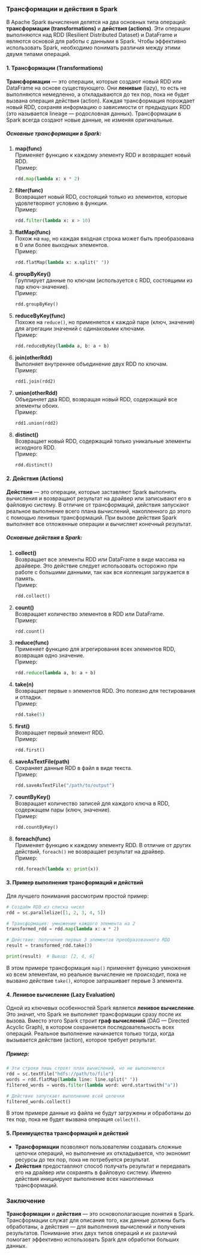 ### Трансформации и действия в Spark

В Apache Spark вычисления делятся на два основных типа операций: **трансформации (transformations)** и **действия (actions)**. Эти операции выполняются над RDD (Resilient Distributed Dataset) и DataFrame и являются основой для работы с данными в Spark. Чтобы эффективно использовать Spark, необходимо понимать различия между этими двумя типами операций.

#### 1. **Трансформации (Transformations)**

**Трансформации** — это операции, которые создают новый RDD или DataFrame на основе существующего. Они **ленивые** (lazy), то есть не выполняются немедленно, а откладываются до тех пор, пока не будет вызвана операция действия (action). Каждая трансформация порождает новый RDD, сохраняя информацию о зависимости от предыдущих RDD (это называется lineage — родословная данных). Трансформации в Spark всегда создают новые данные, не изменяя оригинальные.

##### Основные трансформации в Spark:

1. **map(func)**  
   Применяет функцию к каждому элементу RDD и возвращает новый RDD.  
   Пример:
   ```python
   rdd.map(lambda x: x * 2)
   ```

2. **filter(func)**  
   Возвращает новый RDD, состоящий только из элементов, которые удовлетворяют условию в функции.  
   Пример:
   ```python
   rdd.filter(lambda x: x > 10)
   ```

3. **flatMap(func)**  
   Похож на `map`, но каждая входная строка может быть преобразована в 0 или более выходных элементов.  
   Пример:
   ```python
   rdd.flatMap(lambda x: x.split(" "))
   ```

4. **groupByKey()**  
   Группирует данные по ключам (используется с RDD, состоящими из пар ключ-значение).  
   Пример:
   ```python
   rdd.groupByKey()
   ```

5. **reduceByKey(func)**  
   Похоже на `reduce()`, но применяется к каждой паре (ключ, значения) для агрегации значений с одинаковыми ключами.  
   Пример:
   ```python
   rdd.reduceByKey(lambda a, b: a + b)
   ```

6. **join(otherRdd)**  
   Выполняет внутреннее объединение двух RDD по ключам.  
   Пример:
   ```python
   rdd1.join(rdd2)
   ```

7. **union(otherRdd)**  
   Объединяет два RDD, возвращая новый RDD, содержащий все элементы обоих.  
   Пример:
   ```python
   rdd1.union(rdd2)
   ```

8. **distinct()**  
   Возвращает новый RDD, содержащий только уникальные элементы исходного RDD.  
   Пример:
   ```python
   rdd.distinct()
   ```

#### 2. **Действия (Actions)**

**Действия** — это операции, которые заставляют Spark выполнять вычисления и возвращают результат на драйвер или записывают его в файловую систему. В отличие от трансформаций, действия запускают реальное выполнение всего плана вычислений, накопленного до этого с помощью ленивых трансформаций. При вызове действия Spark выполняет все отложенные операции и вычисляет конечный результат.

##### Основные действия в Spark:

1. **collect()**  
   Возвращает все элементы RDD или DataFrame в виде массива на драйвере. Это действие следует использовать осторожно при работе с большими данными, так как вся коллекция загружается в память.  
   Пример:
   ```python
   rdd.collect()
   ```

2. **count()**  
   Возвращает количество элементов в RDD или DataFrame.  
   Пример:
   ```python
   rdd.count()
   ```

3. **reduce(func)**  
   Применяет функцию для агрегирования всех элементов RDD, возвращая одно значение.  
   Пример:
   ```python
   rdd.reduce(lambda a, b: a + b)
   ```

4. **take(n)**  
   Возвращает первые `n` элементов RDD. Это полезно для тестирования и отладки.  
   Пример:
   ```python
   rdd.take(5)
   ```

5. **first()**  
   Возвращает первый элемент RDD.  
   Пример:
   ```python
   rdd.first()
   ```

6. **saveAsTextFile(path)**  
   Сохраняет данные RDD в файл в виде текста.  
   Пример:
   ```python
   rdd.saveAsTextFile("/path/to/output")
   ```

7. **countByKey()**  
   Возвращает количество записей для каждого ключа в RDD, содержащем пары (ключ, значение).  
   Пример:
   ```python
   rdd.countByKey()
   ```

8. **foreach(func)**  
   Применяет функцию к каждому элементу RDD. В отличие от других действий, `foreach()` не возвращает результат на драйвер.  
   Пример:
   ```python
   rdd.foreach(lambda x: print(x))
   ```

#### 3. **Пример выполнения трансформаций и действий**

Для лучшего понимания рассмотрим простой пример:

```python
# Создаём RDD из списка чисел
rdd = sc.parallelize([1, 2, 3, 4, 5])

# Трансформация: умножение каждого элемента на 2
transformed_rdd = rdd.map(lambda x: x * 2)

# Действие: получение первых 3 элементов преобразованного RDD
result = transformed_rdd.take(3)

print(result)  # Вывод: [2, 4, 6]
```

В этом примере трансформация `map()` применяет функцию умножения ко всем элементам, но реальное вычисление не происходит, пока не вызвано действие `take()`, которое запрашивает первые 3 элемента.

#### 4. **Ленивое вычисление (Lazy Evaluation)**

Одной из ключевых особенностей Spark является **ленивое вычисление**. Это значит, что Spark не выполняет трансформации сразу после их вызова. Вместо этого Spark строит **граф вычислений** (DAG — Directed Acyclic Graph), в котором сохраняется последовательность всех операций. Реальное выполнение начинается только тогда, когда вызывается действие (action), которое требует результат.

##### Пример:
```python
# Эти строки лишь строят план вычислений, но не выполняются
rdd = sc.textFile("hdfs://path/to/file")
words = rdd.flatMap(lambda line: line.split(" "))
filtered_words = words.filter(lambda word: word.startswith("a"))

# Действие запускает выполнение всей цепочки
filtered_words.collect()
```

В этом примере данные из файла не будут загружены и обработаны до тех пор, пока не будет вызвана операция `collect()`.

#### 5. **Преимущества трансформаций и действий**

- **Трансформации** позволяют пользователям создавать сложные цепочки операций, но выполнение их откладывается, что экономит ресурсы до тех пор, пока не потребуется результат.
- **Действия** предоставляют способ получать результат и передавать его на драйвер или сохранять в файловую систему. Именно действия инициируют выполнение всех накопленных трансформаций.

### Заключение

**Трансформации** и **действия** — это основополагающие понятия в Spark. Трансформации служат для описания того, как данные должны быть обработаны, а действия — для выполнения вычислений и получения результатов. Понимание этих двух типов операций и их различий помогает эффективно использовать Spark для обработки больших данных.